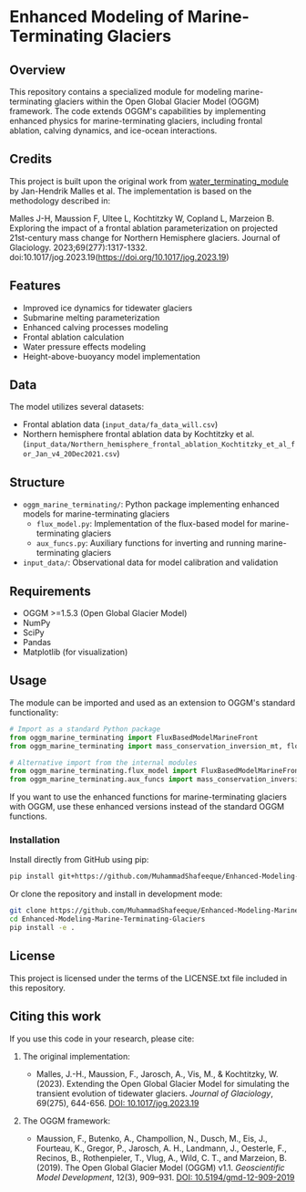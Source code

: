 ﻿# Enhanced Modeling of Marine-Terminating Glaciers

## Overview

This repository contains a specialized module for modeling marine-terminating glaciers within the Open Global Glacier Model (OGGM) framework. The code extends OGGM's capabilities by implementing enhanced physics for marine-terminating glaciers, including frontal ablation, calving dynamics, and ice-ocean interactions.

## Credits

This project is built upon the original work from [water_terminating_module](https://github.com/jmalles/water_terminating_module) by Jan-Hendrik Malles et al. The implementation is based on the methodology described in:

Malles J-H, Maussion F, Ultee L, Kochtitzky W, Copland L, Marzeion B. Exploring the impact of a frontal ablation parameterization on projected 21st-century mass change for Northern Hemisphere glaciers. Journal of Glaciology. 2023;69(277):1317-1332. doi:10.1017/jog.2023.19(https://doi.org/10.1017/jog.2023.19)

## Features

- Improved ice dynamics for tidewater glaciers
- Submarine melting parameterization
- Enhanced calving processes modeling
- Frontal ablation calculation
- Water pressure effects modeling
- Height-above-buoyancy model implementation

## Data

The model utilizes several datasets:

- Frontal ablation data (`input_data/fa_data_will.csv`)
- Northern hemisphere frontal ablation data by Kochtitzky et al. (`input_data/Northern_hemisphere_frontal_ablation_Kochtitzky_et_al_for_Jan_v4_20Dec2021.csv`)

## Structure

- `oggm_marine_terminating/`: Python package implementing enhanced models for marine-terminating glaciers
  - `flux_model.py`: Implementation of the flux-based model for marine-terminating glaciers
  - `aux_funcs.py`: Auxiliary functions for inverting and running marine-terminating glaciers
- `input_data/`: Observational data for model calibration and validation

## Requirements

- OGGM >=1.5.3 (Open Global Glacier Model)
- NumPy
- SciPy
- Pandas
- Matplotlib (for visualization)

## Usage

The module can be imported and used as an extension to OGGM's standard functionality:

```python
# Import as a standard Python package
from oggm_marine_terminating import FluxBasedModelMarineFront
from oggm_marine_terminating import mass_conservation_inversion_mt, flowline_model_run_mt

# Alternative import from the internal modules
from oggm_marine_terminating.flux_model import FluxBasedModelMarineFront
from oggm_marine_terminating.aux_funcs import mass_conservation_inversion_mt, flowline_model_run_mt
```

If you want to use the enhanced functions for marine-terminating glaciers with OGGM, use these enhanced versions instead of the standard OGGM functions.

### Installation

Install directly from GitHub using pip:

```bash
pip install git+https://github.com/MuhammadShafeeque/Enhanced-Modeling-Marine-Terminating-Glaciers.git
```

Or clone the repository and install in development mode:

```bash
git clone https://github.com/MuhammadShafeeque/Enhanced-Modeling-Marine-Terminating-Glaciers.git
cd Enhanced-Modeling-Marine-Terminating-Glaciers
pip install -e .
```

## License

This project is licensed under the terms of the LICENSE.txt file included in this repository.

## Citing this work

If you use this code in your research, please cite:

1. The original implementation:
   - Malles, J.-H., Maussion, F., Jarosch, A., Vis, M., & Kochtitzky, W. (2023). Extending the Open Global Glacier Model for simulating the transient evolution of tidewater glaciers. *Journal of Glaciology*, 69(275), 644-656. [DOI: 10.1017/jog.2023.19](https://doi.org/10.1017/jog.2023.19)

2. The OGGM framework:
   - Maussion, F., Butenko, A., Champollion, N., Dusch, M., Eis, J., Fourteau, K., Gregor, P., Jarosch, A. H., Landmann, J., Oesterle, F., Recinos, B., Rothenpieler, T., Vlug, A., Wild, C. T., and Marzeion, B. (2019). The Open Global Glacier Model (OGGM) v1.1. *Geoscientific Model Development*, 12(3), 909–931. [DOI: 10.5194/gmd-12-909-2019](https://doi.org/10.5194/gmd-12-909-2019)
